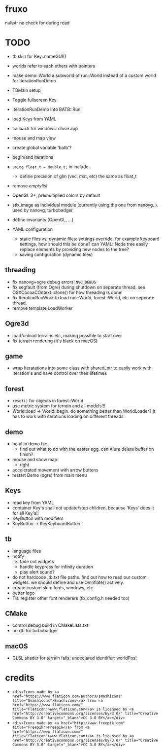 # fruxo
nullptr no check for during read


# TODO

* tb skin for Key::nameGUI()
* worlds refer to each others with pointers
* make demo::World a subworld of run::World instead of a custom world
  for IterationRunDemo
* TBMain setup
* Toggle fullscreen Key
* IterationRunDemo into BATB::Run
* load Keys from YAML
* callback for windows: close app
* mouse and map view
* create global variable 'batb'?
* begin/end iterations
* `using float_t = double_t;` in include
  - define precision of glm (vec, mat, etc) the same as float_t 
* remove _emptylist_

* OpenGL 3+, premultiplied colors by default
* stb_image as individual module (currently using the one from nanovg..). used by nanovg, turbobadger
* define invariants (OpenGL, ...)
* YAML configuration
  - static files vs. dynamic files: settings override. for example keyboard settings, how should this be done?
    can YAML::Node tree easily replace elements by providing new nodes to the tree?
  - saving configuration (dynamic files)

## threading
* fix nanovg+ogre debug errors! `NVG_DEBUG`
* fix segfault (from Ogre) during shutdown on seperate thread. see OSXCocoaCOntext::clone() for how threading is done!
* fix IterationRunWork to load run::World, forest::World, etc on seperate thread. 
* remove template LoadWorker

## Ogre3d
* load/unload terrains etc, making possible to start over
* fix terrain rendering (it's black on macOS)

## game
* wrap Iteratations into some class with shared_ptr to easily work with Iteration's and have control over their lifetimes

## forest
* `reset()` for objects in forest::World
* use metric system for terrain and all models!!!
* World::load -> World::begin. do something better than WorldLoader? it has to work with iterations loading on different threads

## demo
* no al in demo file.
  - find out what to do with the easter egg. can Alure delete buffer on finish?
* mouse and show map:
  - right
* accelerated movement with arrow buttons
* restart Demo (ogre) from main menu

## Keys
* read key from YAML
* container Key's shall not update/step children, because 'Keys' does it for all Key's!!
* KeyButton with modifiers
* KeyButton -> KeyKeyboardButton

## tb
* language files
* notify 
  - fade out widgets
  - handle keypress for infinity duration
  - play alert sound?
* do not hardcode .tb.txt file paths. find out how to read our custom widgets.
  we should define and use OnInflate() actively.
* create custom skin: fonts, windows, etc
* better logo
* TB: register other font renderers (tb_config.h needed too)

## CMake

* control debug build in CMakeLists.txt
* no rtti for turbobadger

## macOS
* GLSL shader for terrain fails: undeclared identifier: worldPos!

# credits
* `<div>Icons made by <a href="https://www.flaticon.com/authors/smashicons" title="Smashicons">Smashicons</a> from <a href="https://www.flaticon.com/" title="Flaticon">www.flaticon.com</a> is licensed by <a href="http://creativecommons.org/licenses/by/3.0/" title="Creative Commons BY 3.0" target="_blank">CC 3.0 BY</a></div>`
* `<div>Icons made by <a href="http://www.freepik.com" title="Freepik">Freepik</a> from <a href="https://www.flaticon.com/" title="Flaticon">www.flaticon.com</a> is licensed by <a href="http://creativecommons.org/licenses/by/3.0/" title="Creative Commons BY 3.0" target="_blank">CC 3.0 BY</a></div>`
